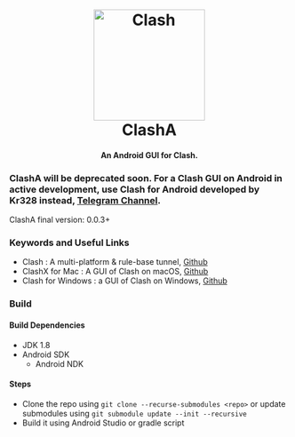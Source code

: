 <h1 align="center">
  <img src="https://github.com/Dreamacro/clash/raw/master/docs/logo.png" alt="Clash" width="200">
  <br>
  ClashA
  <br>
</h1>

<h4 align="center">An Android GUI for Clash.</h4>

### ClashA will be deprecated soon. For a Clash GUI on Android in active development, use **Clash for Android** developed by Kr328 instead, [Telegram Channel](https://t.me/clash_for_android_channel).

ClashA final version: 0.0.3+

### Keywords and Useful Links
- Clash : A multi-platform & rule-base tunnel, [Github](https://github.com/Dreamacro/clash)
- ClashX for Mac : A GUI of Clash on macOS, [Github](https://github.com/yichengchen/clashX)
- Clash for Windows :  a GUI of Clash on Windows, [Github](https://raw.githubusercontent.com/Fndroid/clash_for_windows_pkg)


### Build

#### Build Dependencies

* JDK 1.8
* Android SDK
  - Android NDK
#### Steps
* Clone the repo using `git clone --recurse-submodules <repo>` or update submodules using `git submodule update --init --recursive`
* Build it using Android Studio or gradle script

